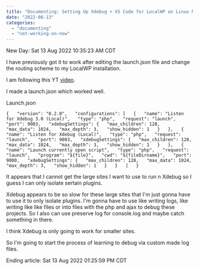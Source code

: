 ```yaml
---
title: "Documenting: Setting Up Xdebug + VS Code for LocalWP on Linux Mint machine"
date: "2022-08-13"
categories: 
  - "documenting"
  - "not-working-on-now"
---
```


New Day: Sat 13 Aug 2022 10:35:23 AM CDT

I have previously got it to work after editing the launch.json file and change the routing scheme to my LocalWP installation.

I am following this YT [video](https://www.youtube.com/watch?v=Zs6zhNTGZRU&t=371s&ab_channel=JeremyCaris).

I made a launch.json which worked well.

Launch.json

`{   "version": "0.2.0",   "configurations": [   {   "name": "Listen for Xdebug 3.0 (Local)",   "type": "php",   "request": "launch",   "port": 9003,   "xdebugSettings": {   "max_children": 128,   "max_data": 1024,   "max_depth": 3,   "show_hidden": 1   }   },   {   "name": "Listen for Xdebug (Local)",   "type": "php",   "request": "launch",   "port": 9003,   "xdebugSettings": {   "max_children": 128,   "max_data": 1024,   "max_depth": 3,   "show_hidden": 1   }   },   {   "name": "Launch currently open script",   "type": "php",   "request": "launch",   "program": "${file}",   "cwd": "${fileDirname}",   "port": 9000,   "xdebugSettings": {   "max_children": 128,   "max_data": 1024,   "max_depth": 3,   "show_hidden": 1   }   }   ]   }`

It appears that I cannot get the large sites I want to use to run n Xdebug so I guess I can only isolate sertain plugins.

Xdebug appears to be so slow for these large sites that I'm just gonna have to use it to only isolate plugins. I'm gonna have to use like writing logs, like writing like like files or into files with the php and ajax to debug these projects. So I also can use preserve log for console.log and maybe catch something in there.

I think Xdebug is only going to work for smaller sites.

So I'm going to start the process of learning to debug via custom made log files.

Ending article: Sat 13 Aug 2022 01:25:59 PM CDT
